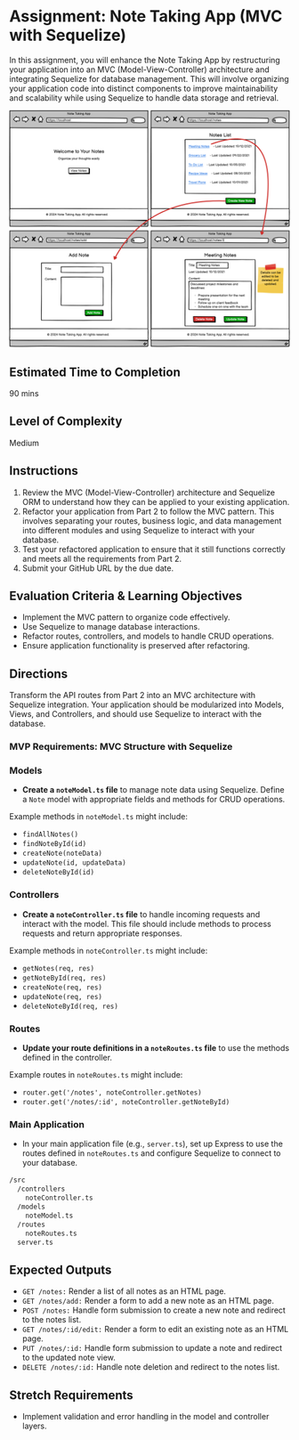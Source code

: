 # Assignment: Note Taking App (MVC with Sequelize)

In this assignment, you will enhance the Note Taking App by restructuring your application into an MVC (Model-View-Controller) architecture and integrating Sequelize for database management. This will involve organizing your application code into distinct components to improve maintainability and scalability while using Sequelize to handle data storage and retrieval.

![./assets/Note%20Taking%20App.png](./assets/Note%20Taking%20App.png)

## Estimated Time to Completion

90 mins

## Level of Complexity

Medium

## Instructions

1. Review the MVC (Model-View-Controller) architecture and Sequelize ORM to understand how they can be applied to your existing application.
2. Refactor your application from Part 2 to follow the MVC pattern. This involves separating your routes, business logic, and data management into different modules and using Sequelize to interact with your database.
3. Test your refactored application to ensure that it still functions correctly and meets all the requirements from Part 2.
4. Submit your GitHub URL by the due date.

## Evaluation Criteria & Learning Objectives

- Implement the MVC pattern to organize code effectively.
- Use Sequelize to manage database interactions.
- Refactor routes, controllers, and models to handle CRUD operations.
- Ensure application functionality is preserved after refactoring.

## Directions

Transform the API routes from Part 2 into an MVC architecture with Sequelize integration. Your application should be modularized into Models, Views, and Controllers, and should use Sequelize to interact with the database.

### MVP Requirements: MVC Structure with Sequelize

### Models

- **Create a `noteModel.ts` file** to manage note data using Sequelize. Define a `Note` model with appropriate fields and methods for CRUD operations.

Example methods in `noteModel.ts` might include:

- `findAllNotes()`
- `findNoteById(id)`
- `createNote(noteData)`
- `updateNote(id, updateData)`
- `deleteNoteById(id)`

### Controllers

- **Create a `noteController.ts` file** to handle incoming requests and interact with the model. This file should include methods to process requests and return appropriate responses.

Example methods in `noteController.ts` might include:

- `getNotes(req, res)`
- `getNoteById(req, res)`
- `createNote(req, res)`
- `updateNote(req, res)`
- `deleteNoteById(req, res)`

### Routes

- **Update your route definitions in a `noteRoutes.ts` file** to use the methods defined in the controller.

Example routes in `noteRoutes.ts` might include:

- `router.get('/notes', noteController.getNotes)`
- `router.get('/notes/:id', noteController.getNoteById)`

### Main Application

- In your main application file (e.g., `server.ts`), set up Express to use the routes defined in `noteRoutes.ts` and configure Sequelize to connect to your database.

```tsx
/src
  /controllers
    noteController.ts
  /models
    noteModel.ts
  /routes
    noteRoutes.ts
  server.ts
```

## Expected Outputs

- `GET /notes:` Render a list of all notes as an HTML page.
- `GET /notes/add:` Render a form to add a new note as an HTML page.
- `POST /notes:` Handle form submission to create a new note and redirect to the notes list.
- `GET /notes/:id/edit:` Render a form to edit an existing note as an HTML page.
- `PUT /notes/:id:` Handle form submission to update a note and redirect to the updated note view.
- `DELETE /notes/:id:` Handle note deletion and redirect to the notes list.

## Stretch Requirements

- Implement validation and error handling in the model and controller layers.

